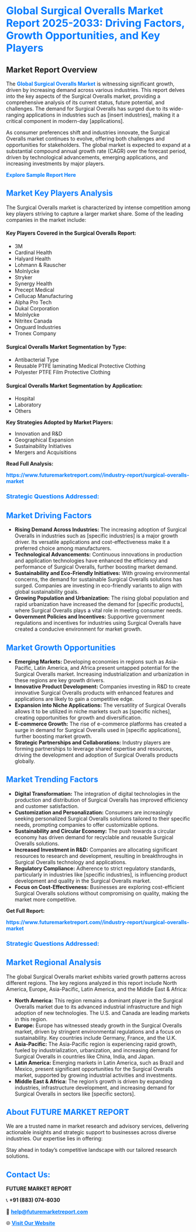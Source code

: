<h1 style="color: #007BFF;">Global Surgical Overalls Market Report 2025-2033: Driving Factors, Growth Opportunities, and Key Players</h1>

<section id="overview">
<h2>Market Report Overview</h2>
<p>The <a href="https://www.futuremarketreport.com//industry-report/surgical-overalls-market" style="color: #007BFF; text-decoration: none;"><strong>Global Surgical Overalls Market</strong></a> is witnessing significant growth, driven by increasing demand across various industries. This report delves into the key aspects of the Surgical Overalls market, providing a comprehensive analysis of its current status, future potential, and challenges. The demand for Surgical Overalls has surged due to its wide-ranging applications in industries such as [insert industries], making it a critical component in modern-day [applications].</p>
<p>As consumer preferences shift and industries innovate, the Surgical Overalls market continues to evolve, offering both challenges and opportunities for stakeholders. The global market is expected to expand at a substantial compound annual growth rate (CAGR) over the forecast period, driven by technological advancements, emerging applications, and increasing investments by major players.</p>
</section>

<section id="overview">
<p><a href="https://www.futuremarketreport.com//request-sample/reportId=90439" style="color: #007BFF; text-decoration: none;"><strong>Explore Sample Report Here</strong></a></p>
</section>

<section id="key-players">
<h2 style="color: #007BFF;">Market Key Players Analysis</h2>
<p>The Surgical Overalls market is characterized by intense competition among key players striving to capture a larger market share. Some of the leading companies in the market include:</p>
<h4>Key Players Covered in the Surgical Overalls Report:</h4>
<ul><li>3M</li><li>Cardinal Health</li><li>Halyard Health</li><li>Lohmann &amp; Rauscher</li><li>Molnlycke</li><li>Stryker</li><li>Synergy Health</li><li>Precept Medical</li><li>Cellucap Manufacturing</li><li>Alpha Pro Tech</li><li>Dukal Corporation</li><li>Molnlycke</li><li>Nitritex Canada</li><li>Onguard Industries</li><li>Tronex Company</li></ul>
<h4>Surgical Overalls Market Segmentation by Type:</h4>
<ul><li>Antibacterial Type</li><li>Reusable PTFE laminating Medical Protective Clothing</li><li>Polyester PTFE Film Protective Clothing</li></ul>

<h4>Surgical Overalls Market Segmentation by Application:</h4>
<ul><li>Hospital</li><li>Laboratory</li><li>Others</li></ul>
<p><strong>Key Strategies Adopted by Market Players:</strong></p>
<ul>
<li>Innovation and R&D</li>
<li>Geographical Expansion</li>
<li>Sustainability Initiatives</li>
<li>Mergers and Acquisitions</li>
</ul>
</section>

<section>
<p><strong>Read Full Analysis: </strong></p><a href="https://www.futuremarketreport.com//industry-report/surgical-overalls-market" style="color: #007BFF; text-decoration: none;"><strong>https://www.futuremarketreport.com//industry-report/surgical-overalls-market</strong></a>
<h3 style="color: #007BFF;">Strategic Questions Addressed:</h3>
</section>

<section id="driving-factors">
<h2 style="color: #007BFF;">Market Driving Factors</h2>
<ul>
<li><strong>Rising Demand Across Industries:</strong> The increasing adoption of Surgical Overalls in industries such as [specific industries] is a major growth driver. Its versatile applications and cost-effectiveness make it a preferred choice among manufacturers.</li>
<li><strong>Technological Advancements:</strong> Continuous innovations in production and application technologies have enhanced the efficiency and performance of Surgical Overalls, further boosting market demand.</li>
<li><strong>Sustainability and Eco-Friendly Initiatives:</strong> With growing environmental concerns, the demand for sustainable Surgical Overalls solutions has surged. Companies are investing in eco-friendly variants to align with global sustainability goals.</li>
<li><strong>Growing Population and Urbanization:</strong> The rising global population and rapid urbanization have increased the demand for [specific products], where Surgical Overalls plays a vital role in meeting consumer needs.</li>
<li><strong>Government Policies and Incentives:</strong> Supportive government regulations and incentives for industries using Surgical Overalls have created a conducive environment for market growth.</li>
</ul>
</section>

<section id="growth-opportunities">
<h2 style="color: #007BFF;">Market Growth Opportunities</h2>
<ul>
<li><strong>Emerging Markets:</strong> Developing economies in regions such as Asia-Pacific, Latin America, and Africa present untapped potential for the Surgical Overalls market. Increasing industrialization and urbanization in these regions are key growth drivers.</li>
<li><strong>Innovative Product Development:</strong> Companies investing in R&D to create innovative Surgical Overalls products with enhanced features and applications are likely to gain a competitive edge.</li>
<li><strong>Expansion into Niche Applications:</strong> The versatility of Surgical Overalls allows it to be utilized in niche markets such as [specific niches], creating opportunities for growth and diversification.</li>
<li><strong>E-commerce Growth:</strong> The rise of e-commerce platforms has created a surge in demand for Surgical Overalls used in [specific applications], further boosting market growth.</li>
<li><strong>Strategic Partnerships and Collaborations:</strong> Industry players are forming partnerships to leverage shared expertise and resources, driving the development and adoption of Surgical Overalls products globally.</li>
</ul>
</section>

<section id="trending-factors">
<h2 style="color: #007BFF;">Market Trending Factors</h2>
<ul>
<li><strong>Digital Transformation:</strong> The integration of digital technologies in the production and distribution of Surgical Overalls has improved efficiency and customer satisfaction.</li>
<li><strong>Customization and Personalization:</strong> Consumers are increasingly seeking personalized Surgical Overalls solutions tailored to their specific needs, prompting companies to offer customizable options.</li>
<li><strong>Sustainability and Circular Economy:</strong> The push towards a circular economy has driven demand for recyclable and reusable Surgical Overalls solutions.</li>
<li><strong>Increased Investment in R&D:</strong> Companies are allocating significant resources to research and development, resulting in breakthroughs in Surgical Overalls technology and applications.</li>
<li><strong>Regulatory Compliance:</strong> Adherence to strict regulatory standards, particularly in industries like [specific industries], is influencing product development and quality in the Surgical Overalls market.</li>
<li><strong>Focus on Cost-Effectiveness:</strong> Businesses are exploring cost-efficient Surgical Overalls solutions without compromising on quality, making the market more competitive.</li>
</ul>
</section>

<section>
<p><strong>Get Full Report: </strong></p><a href="https://www.futuremarketreport.com//industry-report/surgical-overalls-market" style="color: #007BFF; text-decoration: none;"><strong>https://www.futuremarketreport.com//industry-report/surgical-overalls-market</strong></a>
<h3 style="color: #007BFF;">Strategic Questions Addressed:</h3>
</section>


<section id="regional-analysis">
<h2 style="color: #007BFF;">Market Regional Analysis</h2>
<p>The global Surgical Overalls market exhibits varied growth patterns across different regions. The key regions analyzed in this report include North America, Europe, Asia-Pacific, Latin America, and the Middle East & Africa:</p>
<ul>
<li><strong>North America:</strong> This region remains a dominant player in the Surgical Overalls market due to its advanced industrial infrastructure and high adoption of new technologies. The U.S. and Canada are leading markets in this region.</li>
<li><strong>Europe:</strong> Europe has witnessed steady growth in the Surgical Overalls market, driven by stringent environmental regulations and a focus on sustainability. Key countries include Germany, France, and the U.K.</li>
<li><strong>Asia-Pacific:</strong> The Asia-Pacific region is experiencing rapid growth, fueled by industrialization, urbanization, and increasing demand for Surgical Overalls in countries like China, India, and Japan.</li>
<li><strong>Latin America:</strong> Emerging markets in Latin America, such as Brazil and Mexico, present significant opportunities for the Surgical Overalls market, supported by growing industrial activities and investments.</li>
<li><strong>Middle East & Africa:</strong> The region’s growth is driven by expanding industries, infrastructure development, and increasing demand for Surgical Overalls in sectors like [specific sectors].</li>
</ul>
</section>

<footer>
<h2 style="color: #007BFF;">About FUTURE MARKET REPORT</h2>
<p>We are a trusted name in market research and advisory services, delivering actionable insights and strategic support to businesses across diverse industries. Our expertise lies in offering:</p>

<p>Stay ahead in today’s competitive landscape with our tailored research solutions.</p>

<h2 style="color: #007BFF;">Contact Us:</h2>
<p><strong>FUTURE MARKET REPORT</strong></p>
<p>📞 <strong>+91 (883) 074-8030</strong></p>
<p>📧 <strong><a href="mailto:help@futuremarketreport.com" style="color: #007BFF;">help@futuremarketreport.com</a></strong></p>
<p>🌐 <strong><a href="https://www.futuremarketreport.com/" style="color: #007BFF;">Visit Our Website</a></strong></p>
</footer>